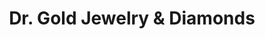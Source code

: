 ---
title: "Dr. Gold Jewelry & Diamonds"
url: /addison/dr-gold-jewelry-and-diamonds/
shop: jewelry
---